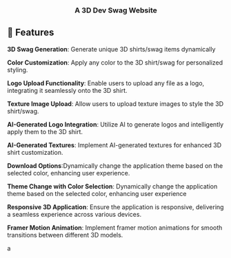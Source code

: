  <h3 align="center">A 3D Dev Swag Website</h3>

 ## <a name="features">🔋 Features</a>

 **3D Swag Generation**: Generate unique 3D shirts/swag items dynamically

 **Color Customization**: Apply any color to the 3D shirt/swag for personalized styling.

 **Logo Upload Functionality**: Enable users to upload any file as a logo, integrating it seamlessly onto the 3D shirt.

 **Texture Image Upload**: Allow users to upload texture images to style the 3D shirt/swag.

 **AI-Generated Logo Integration**: Utilize AI to generate logos and intelligently apply them to the 3D shirt.

 **AI-Generated Textures**: Implement AI-generated textures for enhanced 3D shirt customization.

 **Download Options**:Dynamically change the application theme based on the selected color, enhancing user experience.

 **Theme Change with Color Selection**: Dynamically change the application theme based on the selected color, enhancing user experience

 **Responsive 3D Application**: Ensure the application is responsive, delivering a seamless experience across various devices.

 **Framer Motion Animation**: Implement framer motion animations for smooth transitions between different 3D models.

a